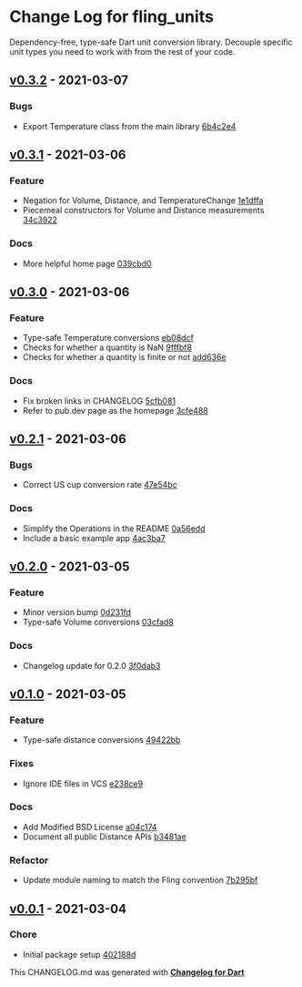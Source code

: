 # Change Log for fling_units
Dependency-free, type-safe Dart unit conversion library. Decouple specific unit types you need to work with from the rest of your code.

## [v0.3.2](https://bitbucket.org/gelbermungo/fling-units/commits/tag/v0.3.2) - 2021-03-07

### Bugs
* Export Temperature class from the main library [6b4c2e4](https://bitbucket.org/gelbermungo/fling-units/commits/6b4c2e4abdbef01e9b0771fd9d687a60fd86154d)

## [v0.3.1](https://bitbucket.org/gelbermungo/fling-units/commits/tag/v0.3.1) - 2021-03-06

### Feature
* Negation for Volume, Distance, and TemperatureChange [1e1dffa](https://bitbucket.org/gelbermungo/fling-units/commit/1e1dffac9edc5579aa0e0b620d97c5d262c1724a)
* Piecemeal constructors for Volume and Distance measurements [34c3922](https://bitbucket.org/gelbermungo/fling-units/commit/34c39224f0a95a7b4292e6b6f95345ea933b616a)

### Docs
* More helpful home page [039cbd0](https://bitbucket.org/gelbermungo/fling-units/commit/039cbd02b8e22b5612c98bdb7ee79982a2841c7d)

## [v0.3.0](https://bitbucket.org/gelbermungo/fling-units/commits/tag/v0.3.0) - 2021-03-06

### Feature
* Type-safe Temperature conversions [eb08dcf](https://bitbucket.org/gelbermungo/fling-units/commit/eb08dcf10d3dd30c1fe4dd13cd09c2a639830ecb)
* Checks for whether a quantity is NaN [9fffbf8](https://bitbucket.org/gelbermungo/fling-units/commit/9fffbf8b070c45da57c03316f2cb97eb8786beeb)
* Checks for whether a quantity is finite or not [add636e](https://bitbucket.org/gelbermungo/fling-units/commit/add636e7f503ace20c6b46165eb1d1774ee4b451)

### Docs
* Fix broken links in CHANGELOG [5cfb081](https://bitbucket.org/gelbermungo/fling-units/commit/5cfb08153075499497ca823ddccf7f63bbc2d022)
* Refer to pub.dev page as the homepage [3cfe488](https://bitbucket.org/gelbermungo/fling-units/commit/3cfe48813074a9fc777bb7ff9fa5ea369b4335a9)

## [v0.2.1](https://bitbucket.org/gelbermungo/fling-units/commits/tag/v0.2.1) - 2021-03-06

### Bugs
* Correct US cup conversion rate [47e54bc](https://bitbucket.org/gelbermungo/fling-units/commit/47e54bcfed45b287a6f5567086f6c012e39ec2ae)

### Docs
* Simplify the Operations in the README [0a56edd](https://bitbucket.org/gelbermungo/fling-units/commit/0a56edd6f636102577c5099bd2edf108070fcf1a)
* Include a basic example app [4ac3ba7](https://bitbucket.org/gelbermungo/fling-units/commit/4ac3ba79d04757e9afba7b20b5cb5ca5a460362d)

## [v0.2.0](https://bitbucket.org/gelbermungo/fling-units/commits/tag/v0.2.0) - 2021-03-05

### Feature
* Minor version bump [0d231fd](https://bitbucket.org/gelbermungo/fling-units/commit/0d231fdac71338104b38e5b38c58d0cb803de8d0)
* Type-safe Volume conversions [03cfad8](https://bitbucket.org/gelbermungo/fling-units/commit/03cfad821da7185a1159857a89858dda58b97eb6)

### Docs
* Changelog update for 0.2.0 [3f0dab3](https://bitbucket.org/gelbermungo/fling-units/commit/3f0dab39c7523296b67b48c205626daa71f967c9)

## [v0.1.0](https://bitbucket.org/gelbermungo/fling-units/commits/tag/v0.1.0) - 2021-03-05

### Feature
* Type-safe distance conversions [49422bb](https://bitbucket.org/gelbermungo/fling-units/commit/49422bb8282ecebaed00b67b5197eb1c84a76be5)

### Fixes
* Ignore IDE files in VCS [e238ce9](https://bitbucket.org/gelbermungo/fling-units/commit/e238ce973b7c7baac98b4d894bcfcaf604788854)

### Docs
* Add Modified BSD License [a04c174](https://bitbucket.org/gelbermungo/fling-units/commit/a04c174c5ff486f490d90c76747d302685b698c3)
* Document all public Distance APIs [b3481ae](https://bitbucket.org/gelbermungo/fling-units/commit/b3481aec272405a3b610fedd54505bb6205920df)

### Refactor
* Update module naming to match the Fling convention [7b295bf](https://bitbucket.org/gelbermungo/fling-units/commit/7b295bf6cbe68e8592c3acbac1a5109c61a47eb6)

## [v0.0.1](https://bitbucket.org/gelbermungo/fling-units/commits/tag/v0.0.1) - 2021-03-04

### Chore
* Initial package setup [402188d](https://bitbucket.org/gelbermungo/fling-units/commit/402188dbcc53bc2fd4a1fd2074e86ed877d9fe13)


This CHANGELOG.md was generated with [**Changelog for Dart**](https://pub.dartlang.org/packages/changelog)
